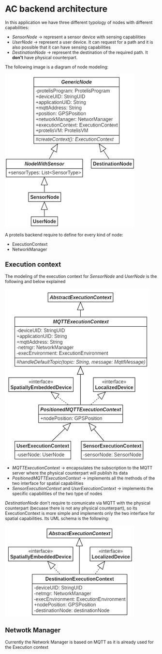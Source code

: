 # AC backend architecture

In this application we have three different typology of nodes with different capabilities:

- *SensorNode* -> represent a sensor device with sensing capabilities
- *UserNode* -> represent a user device. It can request for a path and it is also possible that it can have sensing capabilities
- *DestinationNode* -> represent the destination of the required path. It **don't** have physical counterpart.

The following image is a diagram of node modeling:

![](../image/nodeModel.png)

A protelis backend require to define for every kind of node:

- ExecutionContext
- NetworkManager

## Execution context

The modeling of the execution context for *SensorNode* and *UserNode* is the following and below explained

![](../image/execContextModel_v2a.png)

- *MQTTExecutionContext* -> encapsulates the subscription to the MQTT server where the physical counterpart will publish its data
- *PositionedMQTTExecutionContext* -> implements all the methods of the two interface for spatial capabilities
- *SensorExecutionContext* and *UserExecutionContext* -> implements the specific capabilities of the two type of nodes

*DestinationNode* don't require to comunicate via MQTT with the physical counterpart (becuase there is not any physical counterpart), so its ExecutionContext is more simple and implements only the two interface for spatial capabilities. Its UML schema is the following:

![](../image/execContextModel_v2b.png)

## Netwotk Manager
Currently the Network Manager is based on MQTT as it is already used for the Execution context
